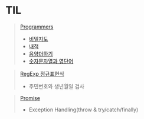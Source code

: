 # TIL

> [Programmers](https://github.com/beom220/TIL/tree/main/Programmers)
> - [비밀지도](https://github.com/beom220/TIL/blob/main/Programmers/%EB%B9%84%EB%B0%80%EC%A7%80%EB%8F%84.md)
> - [내적](https://github.com/beom220/TIL/blob/main/Programmers/%EB%82%B4%EC%A0%81.md)
> - [음양더하기](https://github.com/beom220/TIL/blob/main/Programmers/%EC%9D%8C%EC%96%91%EB%8D%94%ED%95%98%EA%B8%B0.md)
> - [숫자문자열과 영단어](https://github.com/beom220/TIL/blob/main/Programmers/%EC%88%AB%EC%9E%90%EB%AC%B8%EC%9E%90%EC%97%B4%EA%B3%BC%20%EC%98%81%EB%8B%A8%EC%96%B4.md)

> [RegExp 정규표현식](https://github.com/beom220/TIL/tree/main/RegExp) 
> - 주민번호와 생년월일 검사

> [Promise]()
> - Exception Handling(throw & try/catch/finally)